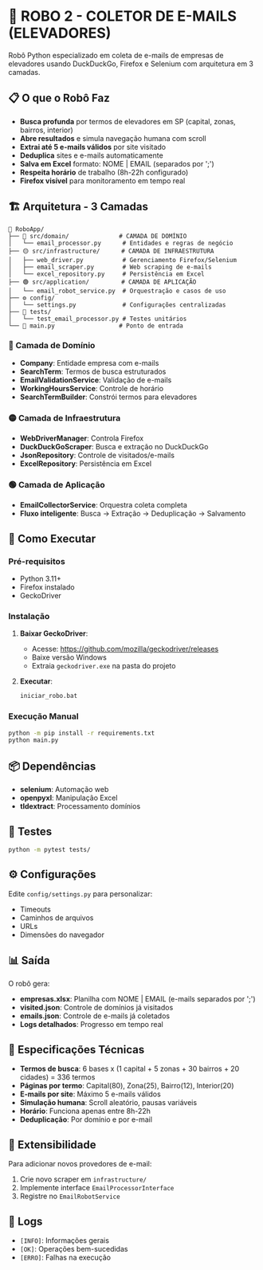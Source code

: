 # 🤖 ROBO 2 - COLETOR DE E-MAILS (ELEVADORES)

Robô Python especializado em coleta de e-mails de empresas de elevadores usando DuckDuckGo, Firefox e Selenium com arquitetura em 3 camadas.

## 📋 O que o Robô Faz

- **Busca profunda** por termos de elevadores em SP (capital, zonas, bairros, interior)
- **Abre resultados** e simula navegação humana com scroll
- **Extrai até 5 e-mails válidos** por site visitado
- **Deduplica** sites e e-mails automaticamente
- **Salva em Excel** formato: NOME | EMAIL (separados por ';')
- **Respeita horário** de trabalho (8h-22h configurado)
- **Firefox visível** para monitoramento em tempo real

## 🏗️ Arquitetura - 3 Camadas

```
📁 RoboApp/
├── 🔵 src/domain/              # CAMADA DE DOMÍNIO
│   └── email_processor.py      # Entidades e regras de negócio
├── 🟡 src/infrastructure/      # CAMADA DE INFRAESTRUTURA
│   ├── web_driver.py           # Gerenciamento Firefox/Selenium
│   ├── email_scraper.py        # Web scraping de e-mails
│   └── excel_repository.py     # Persistência em Excel
├── 🟢 src/application/         # CAMADA DE APLICAÇÃO
│   └── email_robot_service.py  # Orquestração e casos de uso
├── ⚙️ config/
│   └── settings.py             # Configurações centralizadas
├── 🧪 tests/
│   └── test_email_processor.py # Testes unitários
└── 🚀 main.py                  # Ponto de entrada
```

### 🔵 Camada de Domínio
- **Company**: Entidade empresa com e-mails
- **SearchTerm**: Termos de busca estruturados
- **EmailValidationService**: Validação de e-mails
- **WorkingHoursService**: Controle de horário
- **SearchTermBuilder**: Constrói termos para elevadores

### 🟡 Camada de Infraestrutura
- **WebDriverManager**: Controla Firefox
- **DuckDuckGoScraper**: Busca e extração no DuckDuckGo
- **JsonRepository**: Controle de visitados/e-mails
- **ExcelRepository**: Persistência em Excel

### 🟢 Camada de Aplicação
- **EmailCollectorService**: Orquestra coleta completa
- **Fluxo inteligente**: Busca → Extração → Deduplicação → Salvamento

## 🚀 Como Executar

### Pré-requisitos
- Python 3.11+
- Firefox instalado
- GeckoDriver

### Instalação
1. **Baixar GeckoDriver**:
   - Acesse: https://github.com/mozilla/geckodriver/releases
   - Baixe versão Windows
   - Extraia `geckodriver.exe` na pasta do projeto

2. **Executar**:
   ```cmd
   iniciar_robo.bat
   ```

### Execução Manual
```cmd
python -m pip install -r requirements.txt
python main.py
```

## 📦 Dependências

- **selenium**: Automação web
- **openpyxl**: Manipulação Excel
- **tldextract**: Processamento domínios

## 🧪 Testes

```cmd
python -m pytest tests/
```

## ⚙️ Configurações

Edite `config/settings.py` para personalizar:
- Timeouts
- Caminhos de arquivos
- URLs
- Dimensões do navegador

## 📊 Saída

O robô gera:
- **empresas.xlsx**: Planilha com NOME | EMAIL (e-mails separados por ';')
- **visited.json**: Controle de domínios já visitados
- **emails.json**: Controle de e-mails já coletados
- **Logs detalhados**: Progresso em tempo real

## 🎯 Especificações Técnicas

- **Termos de busca**: 6 bases x (1 capital + 5 zonas + 30 bairros + 20 cidades) = 336 termos
- **Páginas por termo**: Capital(80), Zona(25), Bairro(12), Interior(20)
- **E-mails por site**: Máximo 5 e-mails válidos
- **Simulação humana**: Scroll aleatório, pausas variáveis
- **Horário**: Funciona apenas entre 8h-22h
- **Deduplicação**: Por domínio e por e-mail

## 🔧 Extensibilidade

Para adicionar novos provedores de e-mail:
1. Crie novo scraper em `infrastructure/`
2. Implemente interface `EmailProcessorInterface`
3. Registre no `EmailRobotService`

## 📝 Logs

- `[INFO]`: Informações gerais
- `[OK]`: Operações bem-sucedidas  
- `[ERRO]`: Falhas na execução